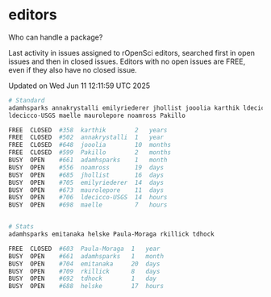 # editors

Who can handle a package?

Last activity in issues assigned to rOpenSci editors, searched first in open
issues and then in closed issues. Editors with no open issues are FREE, even if
they also have no closed issue.


Updated on Wed Jun 11 12:11:59 UTC 2025

```bash
# Standard
adamhsparks annakrystalli emilyriederer jhollist jooolia karthik ldecicco
ldecicco-USGS maelle maurolepore noamross Pakillo

FREE  CLOSED  #358  karthik        2   years
FREE  CLOSED  #502  annakrystalli  1   year
FREE  CLOSED  #648  jooolia        10  months
FREE  CLOSED  #599  Pakillo        2   months
BUSY  OPEN    #661  adamhsparks    1   month
BUSY  OPEN    #556  noamross       19  days
BUSY  OPEN    #685  jhollist       16  days
BUSY  OPEN    #705  emilyriederer  14  days
BUSY  OPEN    #673  maurolepore    11  days
BUSY  OPEN    #706  ldecicco-USGS  14  hours
BUSY  OPEN    #698  maelle         7   hours


# Stats
adamhsparks emitanaka helske Paula-Moraga rkillick tdhock

FREE  CLOSED  #603  Paula-Moraga  1   year
BUSY  OPEN    #661  adamhsparks   1   month
BUSY  OPEN    #704  emitanaka     20  days
BUSY  OPEN    #709  rkillick      8   days
BUSY  OPEN    #692  tdhock        1   day
BUSY  OPEN    #688  helske        17  hours
```
